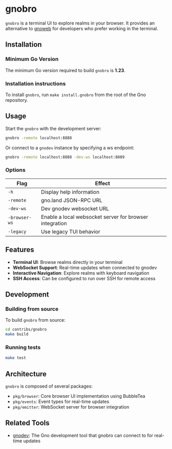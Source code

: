 # gnobro

`gnobro` is a terminal UI to explore realms in your browser. It provides an
alternative to [gnoweb](../../gno.land/cmd/gnoweb) for developers who prefer
working in the terminal.

## Installation

### Minimum Go Version

The minimum Go version required to build `gnobro` is **1.23**.

### Installation instructions

To install `gnobro`, run `make install.gnobro` from the root of the Gno
repository.

## Usage

Start the `gnobro` with the development server:

```sh
gnobro -remote localhost:8888
```

Or connect to a `gnodev` instance by specifying a ws endpoint:

```sh
gnobro -remote localhost:8888 -dev-ws localhost:8889
```

### Options

|Flag|Effect|
|---------|--------|
|`-h`|Display help information|
|`-remote`|gno.land JSON-RPC URL|
|`-dev-ws`|Dev gnodev websocket URL|
|`-browser-ws`|Enable a local websocket server for browser integration|
|`-legacy`|Use legacy TUI behavior|

## Features

- **Terminal UI**: Browse realms directly in your terminal
- **WebSocket Support**: Real-time updates when connected to gnodev
- **Interactive Navigation**: Explore realms with keyboard navigation
- **SSH Access**: Can be configured to run over SSH for remote access

## Development

### Building from source

To build `gnobro` from source:

```sh
cd contribs/gnobro
make build
```

### Running tests

```sh
make test
```

## Architecture

`gnobro` is composed of several packages:

- `pkg/browser`: Core browser UI implementation using BubbleTea
- `pkg/events`: Event types for real-time updates
- `pkg/emitter`: WebSocket server for browser integration

## Related Tools

- [gnodev](../gnodev): The Gno development tool that gnobro can connect to for
  real-time updates
